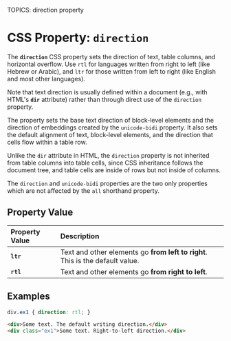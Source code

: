 TOPICS: direction property

# CSS Property: `direction`

The **`direction`** CSS property sets the direction of text, table columns, and horizontal
overflow. Use `rtl` for languages written from right to left (like Hebrew or Arabic), and `ltr` for
those written from left to right (like English and most other languages).

Note that text direction is usually defined within a document (e.g., with HTML's **`dir`** attribute)
rather than through direct use of the `direction` property.

The property sets the base text direction of block-level elements and the direction of embeddings
created by the `unicode-bidi` property. It also sets the default alignment of text, block-level
elements, and the direction that cells flow within a table row.

Unlike the `dir` attribute in HTML, the `direction` property is not inherited from table columns into
table cells, since CSS inheritance follows the document tree, and table cells are inside of rows
but not inside of columns.

The `direction` and `unicode-bidi` properties are the two only properties which are not affected by
the `all` shorthand property.

## Property Value

| Property Value | Description |
| :--- | :--- |
| **`ltr`** | Text and other elements go **from left to right**. This is the default value. |
| **`rtl`** | Text and other elements go **from right to left**. |

## Examples

```css
div.ex1 { direction: rtl; }
```

```html
<div>Some text. The default writing direction.</div>
<div class="ex1">Some text. Right-to-left direction.</div>
```

